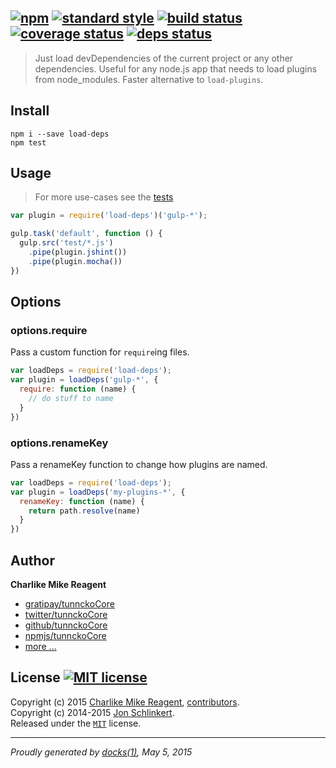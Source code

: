 ## [![npm][npmjs-img]][npmjs-url] [![standard style][standard-img]][standard-url] [![build status][travis-img]][travis-url] [![coverage status][coveralls-img]][coveralls-url] [![deps status][daviddm-img]][daviddm-url]

> Just load devDependencies of the current project or any other dependencies. Useful for any node.js app that needs to load plugins from node_modules. Faster alternative to `load-plugins`.

## Install
```
npm i --save load-deps
npm test
```


## Usage
> For more use-cases see the [tests](./test.js)

```js
var plugin = require('load-deps')('gulp-*');

gulp.task('default', function () {
  gulp.src('test/*.js')
    .pipe(plugin.jshint())
    .pipe(plugin.mocha())
})
```

## Options
### options.require

Pass a custom function for `require`ing files.

```js
var loadDeps = require('load-deps');
var plugin = loadDeps('gulp-*', {
  require: function (name) {
    // do stuff to name
  }
})
```

### options.renameKey

Pass a renameKey function to change how plugins are named.

```js
var loadDeps = require('load-deps');
var plugin = loadDeps('my-plugins-*', {
  renameKey: function (name) {
    return path.resolve(name)
  }
})
```

## Author
**Charlike Mike Reagent**
+ [gratipay/tunnckoCore][author-gratipay]
+ [twitter/tunnckoCore][author-twitter]
+ [github/tunnckoCore][author-github]
+ [npmjs/tunnckoCore][author-npmjs]
+ [more ...][contrib-more]


## License [![MIT license][license-img]][license-url]
Copyright (c) 2015 [Charlike Mike Reagent][contrib-more], [contributors][contrib-graf].  
Copyright (c) 2014-2015 [Jon Schlinkert](https://github.com/jonschlinkert).  
Released under the [`MIT`][license-url] license.


[npmjs-url]: http://npm.im/load-deps
[npmjs-img]: https://img.shields.io/npm/v/load-deps.svg?style=flat&label=load-deps

[coveralls-url]: https://coveralls.io/r/tunnckoCore/load-deps?branch=master
[coveralls-img]: https://img.shields.io/coveralls/tunnckoCore/load-deps.svg?style=flat

[license-url]: https://github.com/tunnckoCore/load-deps/blob/master/LICENSE.md
[license-img]: https://img.shields.io/badge/license-MIT-blue.svg?style=flat

[travis-url]: https://travis-ci.org/tunnckoCore/load-deps
[travis-img]: https://img.shields.io/travis/tunnckoCore/load-deps.svg?style=flat

[daviddm-url]: https://david-dm.org/tunnckoCore/load-deps
[daviddm-img]: https://img.shields.io/david/tunnckoCore/load-deps.svg?style=flat

[author-gratipay]: https://gratipay.com/tunnckoCore
[author-twitter]: https://twitter.com/tunnckoCore
[author-github]: https://github.com/tunnckoCore
[author-npmjs]: https://npmjs.org/~tunnckocore

[contrib-more]: http://j.mp/1stW47C
[contrib-graf]: https://github.com/tunnckoCore/load-deps/graphs/contributors

[standard-url]: https://github.com/feross/standard
[standard-img]: https://img.shields.io/badge/code%20style-standard-brightgreen.svg?style=flat

***

_Proudly generated by [docks(1)](https://github.com/tunnckoCore), May 5, 2015_